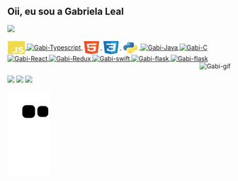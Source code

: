 ## Oii, eu sou a Gabriela Leal
 <div>
  <a href="https://github.com/gabimirandaleal">
  <img height="180em" src="https://github-readme-stats.vercel.app/api/top-langs/?username=gabimirandaleal&layout=compact&langs_count=16&hide=less&theme=dracula"/> 
</div>
<div style="display: inline_block"><br>
  <img align="center" alt="Gabi-Js" height="30" width="40" src="https://raw.githubusercontent.com/devicons/devicon/master/icons/javascript/javascript-plain.svg">
  <img align="center" alt="Gabi-Typescript" height="30" width="40" src="https://cdn.jsdelivr.net/gh/devicons/devicon/icons/typescript/typescript-original.svg">
  <img align="center" alt="Gabi-HTML" height="30" width="40" src="https://raw.githubusercontent.com/devicons/devicon/master/icons/html5/html5-original.svg">
  <img align="center" alt="Gabi-CSS" height="30" width="40" src="https://raw.githubusercontent.com/devicons/devicon/master/icons/css3/css3-original.svg">
  <img align="center" alt="Gabi-Python" height="30" width="40" src="https://raw.githubusercontent.com/devicons/devicon/master/icons/python/python-original.svg">
  <img align="center" alt="Gabi-Java" height="30" width="40" src="https://cdn.jsdelivr.net/gh/devicons/devicon/icons/java/java-original.svg">
  <img align="center" alt="Gabi-C" height="30" width="40" src="https://cdn.jsdelivr.net/gh/devicons/devicon/icons/c/c-original.svg">
  <img align="center" alt="Gabi-React" height="30" width="40" src="https://cdn.jsdelivr.net/gh/devicons/devicon/icons/react/react-original.svg">
 <img align="center" alt="Gabi-Redux" height="30" width="40" src="https://cdn.jsdelivr.net/gh/devicons/devicon/icons/redux/redux-original.svg">

  <img align="center" alt="Gabi-swift" height="30" width="40" src="https://cdn.jsdelivr.net/gh/devicons/devicon/icons/swift/swift-original.svg" />
    
  <img align="center" alt="Gabi-flask" height="30" width="40" src="https://cdn.jsdelivr.net/gh/devicons/devicon/icons/flask/flask-original.svg" />
  
  <img align="center" alt="Gabi-flask" height="30" width="40" src="https://cdn.jsdelivr.net/gh/devicons/devicon/icons/postgresql/postgresql-original.svg" />
                  
  <br>
  <img align="right" alt="Gabi-gif" height="250" margin-top="10px" src="https://i.pinimg.com/originals/1f/74/09/1f7409b3a39288a2afac879dff27dbd0.gif">
</div> 
  
  ##
 
<div> 
  <a href="https://instagram.com/gabimirandaleal" target="_blank"><img src="https://img.shields.io/badge/-Instagram-%23E4405F?style=for-the-badge&logo=instagram&logoColor=white" target="_blank"></a>
  <a href = "mailto:gabriela.m.leal37@gmail.com"><img src="https://img.shields.io/badge/-Gmail-%23333?style=for-the-badge&logo=gmail&logoColor=white" target="_blank"></a>
  <a href="https://www.linkedin.com/in/gabimirandaleal/" target="_blank"><img src="https://img.shields.io/badge/-LinkedIn-%230077B5?style=for-the-badge&logo=linkedin&logoColor=white" target="_blank"></a> 
 
  ![Snake animation](https://github.com/rafaballerini/rafaballerini/blob/output/github-contribution-grid-snake.svg)
 
